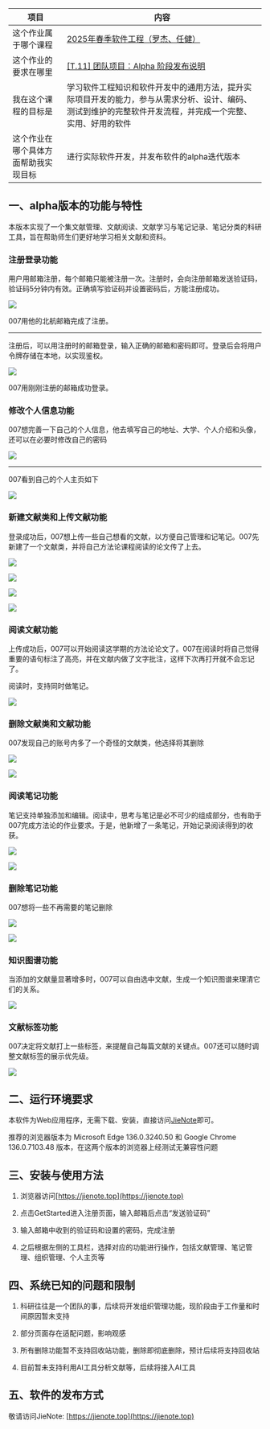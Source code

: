 | 项目                                 | 内容                                                         |
| ------------------------------------ | ------------------------------------------------------------ |
| 这个作业属于哪个课程                 | [2025年春季软件工程（罗杰、任健）](https://edu.cnblogs.com/campus/buaa/BUAA_SE_2025_LR/) |
| 这个作业的要求在哪里                 | [[T.11] 团队项目：Alpha 阶段发布说明](https://edu.cnblogs.com/campus/buaa/BUAA_SE_2025_LR/homework/13433) |
| 我在这个课程的目标是                 | 学习软件工程知识和软件开发中的通用方法，提升实际项目开发的能力，参与从需求分析、设计、编码、测试到维护的完整软件开发流程，并完成一个完整、实用、好用的软件 |
| 这个作业在哪个具体方面帮助我实现目标 | 进行实际软件开发，并发布软件的alpha迭代版本                  |


## 一、alpha版本的功能与特性
本版本实现了一个集文献管理、文献阅读、文献学习与笔记记录、笔记分类的科研工具，旨在帮助师生们更好地学习相关文献和资料。

### 注册登录功能

用户用邮箱注册，每个邮箱只能被注册一次。注册时，会向注册邮箱发送验证码，验证码5分钟内有效。正确填写验证码并设置密码后，方能注册成功。

![](https://img2024.cnblogs.com/blog/3398109/202505/3398109-20250503153201474-650552988.png)

007用他的北航邮箱完成了注册。

---------------------------------------------------------------------------------------------------------------------------------------------

注册后，可以用注册时的邮箱登录，输入正确的邮箱和密码即可。登录后会将用户令牌存储在本地，以实现鉴权。

![](https://img2024.cnblogs.com/blog/3398109/202505/3398109-20250503153508352-1350198012.png)

007用刚刚注册的邮箱成功登录。

### 修改个人信息功能

007想完善一下自己的个人信息，他去填写自己的地址、大学、个人介绍和头像，还可以在必要时修改自己的密码

![](https://img2024.cnblogs.com/blog/3398109/202505/3398109-20250503165936861-1009392847.png)

------------------------------------------------------------------------------------------------------------------------------------

007看到自己的个人主页如下

![](https://img2024.cnblogs.com/blog/3398109/202505/3398109-20250503170007308-805662356.png)


### 新建文献类和上传文献功能

登录成功后，007想上传一些自己想看的文献，以方便自己管理和记笔记。007先新建了一个文献类，并将自己方法论课程阅读的论文传了上去。

![](https://img2024.cnblogs.com/blog/3398109/202505/3398109-20250503160305513-1675798164.png)

![](https://img2024.cnblogs.com/blog/3398109/202505/3398109-20250503160313576-674299725.png)

![](https://img2024.cnblogs.com/blog/3398109/202505/3398109-20250503160822045-1808330090.png)

![](https://img2024.cnblogs.com/blog/3398109/202505/3398109-20250503160832568-1471122110.png)

### 阅读文献功能

上传成功后，007可以开始阅读这学期的方法论论文了。007在阅读时将自己觉得重要的语句标注了高亮，并在文献内做了文字批注，这样下次再打开就不会忘记了。

阅读时，支持同时做笔记。

![](https://img2024.cnblogs.com/blog/3398109/202505/3398109-20250504222912754-1239928955.png)

### 删除文献类和文献功能

007发现自己的账号内多了一个奇怪的文献类，他选择将其删除

![](https://img2024.cnblogs.com/blog/3398109/202505/3398109-20250503164145126-1424264483.png)

![](https://img2024.cnblogs.com/blog/3398109/202505/3398109-20250503164154872-1372008256.png)

### 阅读笔记功能

笔记支持单独添加和编辑。阅读中，思考与笔记是必不可少的组成部分，也有助于007完成方法论的作业要求。于是，他新增了一条笔记，开始记录阅读得到的收获。

![](https://img2024.cnblogs.com/blog/3398109/202505/3398109-20250503162501686-56466999.png)

![](https://img2024.cnblogs.com/blog/3398109/202505/3398109-20250503162432836-952932105.png)

### 删除笔记功能

007想将一些不再需要的笔记删除

![](https://img2024.cnblogs.com/blog/3398109/202505/3398109-20250504223932374-286634122.png)

![](https://img2024.cnblogs.com/blog/3398109/202505/3398109-20250504223938255-1870048194.png)

### 知识图谱功能

当添加的文献量显著增多时，007可以自由选中文献，生成一个知识图谱来理清它们的关系。

![](https://img2024.cnblogs.com/blog/3398109/202505/3398109-20250504223519686-345916407.png)

### 文献标签功能

007决定将文献打上一些标签，来提醒自己每篇文献的关键点。007还可以随时调整文献标签的展示优先级。

![](https://img2024.cnblogs.com/blog/3398109/202505/3398109-20250503164701312-1858938199.png)

## 二、运行环境要求

本软件为Web应用程序，无需下载、安装，直接访问[JieNote](https://jienote.top)即可。

推荐的浏览器版本为 Microsoft Edge 136.0.3240.50 和 Google Chrome 136.0.7103.48 版本，在这两个版本的浏览器上经测试无兼容性问题

## 三、安装与使用方法

1. 浏览器访问[https://jienote.top](https://jienote.top)

2. 点击GetStarted进入注册页面，输入邮箱后点击“发送验证码”

3. 输入邮箱中收到的验证码和设置的密码，完成注册

4. 之后根据左侧的工具栏，选择对应的功能进行操作，包括文献管理、笔记管理、组织管理、个人主页等

## 四、系统已知的问题和限制

1. 科研往往是一个团队的事，后续将开发组织管理功能，现阶段由于工作量和时间原因暂未支持

2. 部分页面存在适配问题，影响观感

4. 所有删除功能暂不支持回收站功能，删除即彻底删除，预计后续将支持回收站

5. 目前暂未支持利用AI工具分析文献等，后续将接入AI工具

## 五、软件的发布方式

敬请访问JieNote: [https://jienote.top](https://jienote.top)